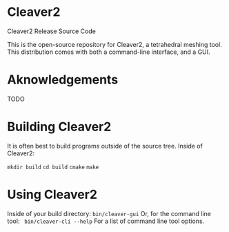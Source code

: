Cleaver2
========

Cleaver2 Release Source Code

This is the open-source repository for Cleaver2, a tetrahedral meshing tool. 
This distribution comes with both a command-line interface, and a GUI.

Aknowledgements
========

TODO

Building Cleaver2
========

It is often best to build programs outside of the source tree. Inside of Cleaver2:

<code>mkdir build</code>
<code>cd build</code>
<code>cmake</code>
<code>make</code>

Using Cleaver2
========
Inside of your build directory:
<code>bin/cleaver-gui</code>
Or, for the command line tool:
<code> bin/cleaver-cli --help</code>
For a list of command line tool options.
